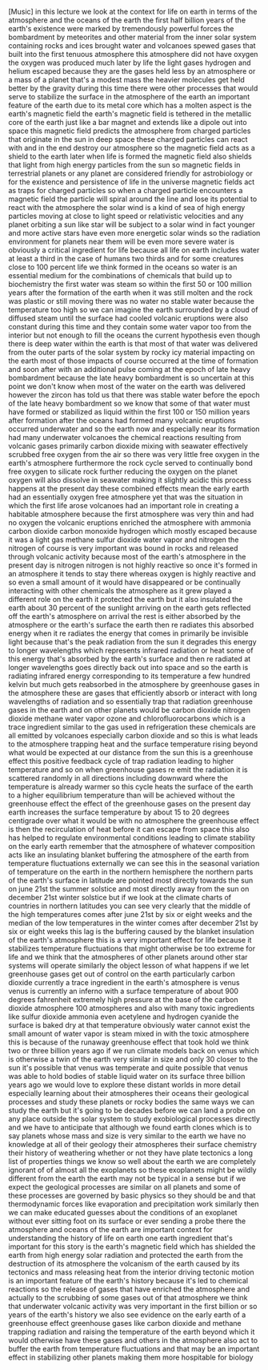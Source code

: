 [Music] in this lecture we look at the context for life on earth in terms of the atmosphere and the oceans of the earth the first half billion years of the earth's existence were marked by tremendously powerful forces the bombardment by meteorites and other material from the inner solar system containing rocks and ices brought water and volcanoes spewed gases that built into the first tenuous atmosphere this atmosphere did not have oxygen the oxygen was produced much later by life the light gases hydrogen and helium escaped because they are the gases held less by an atmosphere or a mass of a planet that's a modest mass the heavier molecules get held better by the gravity during this time there were other processes that would serve to stabilize the surface in the atmosphere of the earth an important feature of the earth due to its metal core which has a molten aspect is the earth's magnetic field the earth's magnetic field is tethered in the metallic core of the earth just like a bar magnet and extends like a dipole out into space this magnetic field predicts the atmosphere from charged particles that originate in the sun in deep space these charged particles can react with and in the end destroy our atmosphere so the magnetic field acts as a shield to the earth later when life is formed the magnetic field also shields that light from high energy particles from the sun so magnetic fields in terrestrial planets or any planet are considered friendly for astrobiology or for the existence and persistence of life in the universe magnetic fields act as traps for charged particles so when a charged particle encounters a magnetic field the particle will spiral around the line and lose its potential to react with the atmosphere the solar wind is a kind of sea of high energy particles moving at close to light speed or relativistic velocities and any planet orbiting a sun like star will be subject to a solar wind in fact younger and more active stars have even more energetic solar winds so the radiation environment for planets near them will be even more severe water is obviously a critical ingredient for life because all life on earth includes water at least a third in the case of humans two thirds and for some creatures close to 100 percent life we think formed in the oceans so water is an essential medium for the combinations of chemicals that build up to biochemistry the first water was steam so within the first 50 or 100 million years after the formation of the earth when it was still molten and the rock was plastic or still moving there was no water no stable water because the temperature too high so we can imagine the earth surrounded by a cloud of diffused steam until the surface had cooled volcanic eruptions were also constant during this time and they contain some water vapor too from the interior but not enough to fill the oceans the current hypothesis even though there is deep water within the earth is that most of that water was delivered from the outer parts of the solar system by rocky icy material impacting on the earth most of those impacts of course occurred at the time of formation and soon after with an additional pulse coming at the epoch of late heavy bombardment because the late heavy bombardment is so uncertain at this point we don't know when most of the water on the earth was delivered however the zircon has told us that there was stable water before the epoch of the late heavy bombardment so we know that some of that water must have formed or stabilized as liquid within the first 100 or 150 million years after formation after the oceans had formed many volcanic eruptions occurred underwater and so the earth now and especially near its formation had many underwater volcanoes the chemical reactions resulting from volcanic gases primarily carbon dioxide mixing with seawater effectively scrubbed free oxygen from the air so there was very little free oxygen in the earth's atmosphere furthermore the rock cycle served to continually bond free oxygen to silicate rock further reducing the oxygen on the planet oxygen will also dissolve in seawater making it slightly acidic this process happens at the present day these combined effects mean the early earth had an essentially oxygen free atmosphere yet that was the situation in which the first life arose volcanoes had an important role in creating a habitable atmosphere because the first atmosphere was very thin and had no oxygen the volcanic eruptions enriched the atmosphere with ammonia carbon dioxide carbon monoxide hydrogen which mostly escaped because it was a light gas methane sulfur dioxide water vapor and nitrogen the nitrogen of course is very important was bound in rocks and released through volcanic activity because most of the earth's atmosphere in the present day is nitrogen nitrogen is not highly reactive so once it's formed in an atmosphere it tends to stay there whereas oxygen is highly reactive and so even a small amount of it would have disappeared or be continually interacting with other chemicals the atmosphere as it grew played a different role on the earth it protected the earth but it also insulated the earth about 30 percent of the sunlight arriving on the earth gets reflected off the earth's atmosphere on arrival the rest is either absorbed by the atmosphere or the earth's surface the earth then re radiates this absorbed energy when it re radiates the energy that comes in primarily be invisible light because that's the peak radiation from the sun it degrades this energy to longer wavelengths which represents infrared radiation or heat some of this energy that's absorbed by the earth's surface and then re radiated at longer wavelengths goes directly back out into space and so the earth is radiating infrared energy corresponding to its temperature a few hundred kelvin but much gets reabsorbed in the atmosphere by greenhouse gases in the atmosphere these are gases that efficiently absorb or interact with long wavelengths of radiation and so essentially trap that radiation greenhouse gases in the earth and on other planets would be carbon dioxide nitrogen dioxide methane water vapor ozone and chlorofluorocarbons which is a trace ingredient similar to the gas used in refrigeration these chemicals are all emitted by volcanoes especially carbon dioxide and so this is what leads to the atmosphere trapping heat and the surface temperature rising beyond what would be expected at our distance from the sun this is a greenhouse effect this positive feedback cycle of trap radiation leading to higher temperature and so on when greenhouse gases re emit the radiation it is scattered randomly in all directions including downward where the temperature is already warmer so this cycle heats the surface of the earth to a higher equilibrium temperature than will be achieved without the greenhouse effect the effect of the greenhouse gases on the present day earth increases the surface temperature by about 15 to 20 degrees centigrade over what it would be with no atmosphere the greenhouse effect is then the recirculation of heat before it can escape from space this also has helped to regulate environmental conditions leading to climate stability on the early earth remember that the atmosphere of whatever composition acts like an insulating blanket buffering the atmosphere of the earth from temperature fluctuations externally we can see this in the seasonal variation of temperature on the earth in the northern hemisphere the northern parts of the earth's surface in latitude are pointed most directly towards the sun on june 21st the summer solstice and most directly away from the sun on december 21st winter solstice but if we look at the climate charts of countries in northern latitudes you can see very clearly that the middle of the high temperatures comes after june 21st by six or eight weeks and the median of the low temperatures in the winter comes after december 21st by six or eight weeks this lag is the buffering caused by the blanket insulation of the earth's atmosphere this is a very important effect for life because it stabilizes temperature fluctuations that might otherwise be too extreme for life and we think that the atmospheres of other planets around other star systems will operate similarly the object lesson of what happens if we let greenhouse gases get out of control on the earth particularly carbon dioxide currently a trace ingredient in the earth's atmosphere is venus venus is currently an inferno with a surface temperature of about 900 degrees fahrenheit extremely high pressure at the base of the carbon dioxide atmosphere 100 atmospheres and also with many toxic ingredients like sulfur dioxide ammonia even acetylene and hydrogen cyanide the surface is baked dry at that temperature obviously water cannot exist the small amount of water vapor is steam mixed in with the toxic atmosphere this is because of the runaway greenhouse effect that took hold we think two or three billion years ago if we run climate models back on venus which is otherwise a twin of the earth very similar in size and only 30 closer to the sun it's possible that venus was temperate and quite possible that venus was able to hold bodies of stable liquid water on its surface three billion years ago we would love to explore these distant worlds in more detail especially learning about their atmospheres their oceans their geological processes and study these planets or rocky bodies the same ways we can study the earth but it's going to be decades before we can land a probe on any place outside the solar system to study exobiological processes directly and we have to anticipate that although we found earth clones which is to say planets whose mass and size is very similar to the earth we have no knowledge at all of their geology their atmospheres their surface chemistry their history of weathering whether or not they have plate tectonics a long list of properties things we know so well about the earth we are completely ignorant of of almost all the exoplanets so these exoplanets might be wildly different from the earth the earth may not be typical in a sense but if we expect the geological processes are similar on all planets and some of these processes are governed by basic physics so they should be and that thermodynamic forces like evaporation and precipitation work similarly then we can make educated guesses about the conditions of an exoplanet without ever sitting foot on its surface or ever sending a probe there the atmosphere and oceans of the earth are important context for understanding the history of life on earth one earth ingredient that's important for this story is the earth's magnetic field which has shielded the earth from high energy solar radiation and protected the earth from the destruction of its atmosphere the volcanism of the earth caused by its tectonics and mass releasing heat from the interior driving tectonic motion is an important feature of the earth's history because it's led to chemical reactions so the release of gases that have enriched the atmosphere and actually to the scrubbing of some gases out of that atmosphere we think that underwater volcanic activity was very important in the first billion or so years of the earth's history we also see evidence on the early earth of a greenhouse effect greenhouse gases like carbon dioxide and methane trapping radiation and raising the temperature of the earth beyond which it would otherwise have these gases and others in the atmosphere also act to buffer the earth from temperature fluctuations and that may be an important effect in stabilizing other planets making them more hospitable for biology